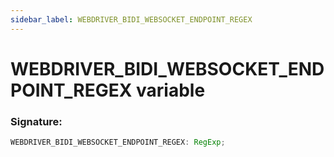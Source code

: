 ```yaml
---
sidebar_label: WEBDRIVER_BIDI_WEBSOCKET_ENDPOINT_REGEX
---
```


# WEBDRIVER_BIDI_WEBSOCKET_ENDPOINT_REGEX variable

### Signature:

```typescript
WEBDRIVER_BIDI_WEBSOCKET_ENDPOINT_REGEX: RegExp;
```
